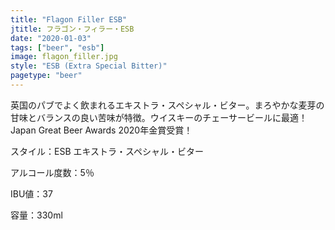 ```yaml
---
title: "Flagon Filler ESB"
jtitle: フラゴン・フィラー・ESB
date: "2020-01-03"
tags: ["beer", "esb"]
image: flagon_filler.jpg
style: "ESB (Extra Special Bitter)"
pagetype: "beer"
---
```


英国のパブでよく飲まれるエキストラ・スペシャル・ビター。まろやかな麦芽の甘味とバランスの良い苦味が特徴。ウイスキーのチェーサービールに最適！Japan Great Beer Awards 2020年金賞受賞！

スタイル：ESB エキストラ・スペシャル・ビター

アルコール度数：5％

IBU値：37

容量：330ml